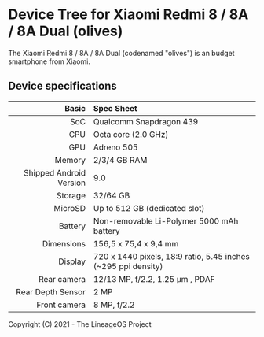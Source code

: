 # Device Tree for Xiaomi Redmi 8 / 8A / 8A Dual (olives)
 
The Xiaomi Redmi 8 / 8A / 8A Dual (codenamed "olives") is an 
budget smartphone from Xiaomi.

  ## Device specifications
 
  Basic | Spec Sheet
 -------:|:-------------------------
 SoC | Qualcomm Snapdragon 439
 CPU | Octa core (2.0 GHz)
 GPU | Adreno 505
 Memory | 2/3/4 GB RAM
 Shipped Android Version | 9.0
 Storage | 32/64 GB
 MicroSD | Up to 512 GB (dedicated slot)
 Battery | Non-removable Li-Polymer 5000 mAh battery
 Dimensions | 156,5 x 75,4 x 9,4 mm
 Display | 720 x 1440 pixels, 18:9 ratio, 5.45 inches (~295 ppi density)
 Rear camera | 12/13 MP, f/2.2, 1.25 μm , PDAF
 Rear Depth Sensor | 2 MP
 Front camera | 8 MP, f/2.2      
 
Copyright (C) 2021 - The LineageOS Project
